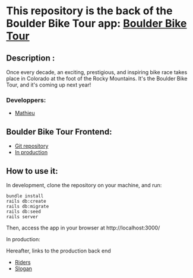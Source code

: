 # This repository is the back of the Boulder Bike Tour app: [Boulder Bike Tour](https://co-boulder-bike-tour.herokuapp.com/)

## Description :
Once every decade, an exciting, prestigious, and inspiring bike race takes place in Colorado at the foot of the Rocky Mountains. It's the Boulder Bike Tour, and it's coming up next year!


### Developpers:
- [Mathieu](https://github.com/MathieuParadis)


## Boulder Bike Tour Frontend:
* [Git repository](https://github.com/MathieuParadis/boulder-bike-tour)
* [In production](https://co-boulder-bike-tour.herokuapp.com/)


## How to use it:
In development, clone the repository on your machine, and run:
```
bundle install
rails db:create
rails db:migrate
rails db:seed
rails server
```
Then, access the app in your browser at http://localhost:3000/



In production:

Hereafter, links to the production back end
* [Riders](https://boulder-bike-tour-backend.herokuapp.com/riders)
* [Slogan](https://boulder-bike-tour-backend.herokuapp.com/slogan_contests)

